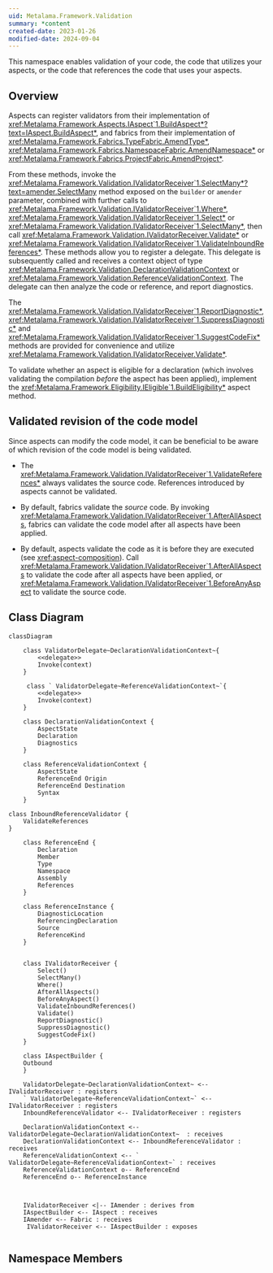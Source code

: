 ```yaml
---
uid: Metalama.Framework.Validation
summary: *content
created-date: 2023-01-26
modified-date: 2024-09-04
---
```

This namespace enables validation of your code, the code that utilizes your aspects, or the code that references the code that uses your aspects.

## Overview

Aspects can register validators from their implementation of <xref:Metalama.Framework.Aspects.IAspect`1.BuildAspect*?text=IAspect.BuildAspect*>, and fabrics from their implementation of <xref:Metalama.Framework.Fabrics.TypeFabric.AmendType*>, <xref:Metalama.Framework.Fabrics.NamespaceFabric.AmendNamespace*> or <xref:Metalama.Framework.Fabrics.ProjectFabric.AmendProject*>.

From these methods, invoke the <xref:Metalama.Framework.Validation.IValidatorReceiver`1.SelectMany*?text=amender.SelectMany> method exposed on the `builder` or `amender` parameter, combined with further calls to <xref:Metalama.Framework.Validation.IValidatorReceiver`1.Where*>, <xref:Metalama.Framework.Validation.IValidatorReceiver`1.Select*> or <xref:Metalama.Framework.Validation.IValidatorReceiver`1.SelectMany*>, then call <xref:Metalama.Framework.Validation.IValidatorReceiver.Validate*> or <xref:Metalama.Framework.Validation.IValidatorReceiver`1.ValidateInboundReferences*>. These methods allow you to register a delegate. This delegate is subsequently called and receives a context object of type <xref:Metalama.Framework.Validation.DeclarationValidationContext> or <xref:Metalama.Framework.Validation.ReferenceValidationContext>. The delegate can then analyze the code or reference, and report diagnostics.

The <xref:Metalama.Framework.Validation.IValidatorReceiver`1.ReportDiagnostic*>, <xref:Metalama.Framework.Validation.IValidatorReceiver`1.SuppressDiagnostic*> and <xref:Metalama.Framework.Validation.IValidatorReceiver`1.SuggestCodeFix*> methods are provided for convenience and utilize <xref:Metalama.Framework.Validation.IValidatorReceiver.Validate*>.

To validate whether an aspect is eligible for a declaration (which involves validating the compilation _before_ the aspect has been applied), implement the <xref:Metalama.Framework.Eligibility.IEligible`1.BuildEligibility*> aspect method.

## Validated revision of the code model

Since aspects can modify the code model, it can be beneficial to be aware of which revision of the code model is being validated.

* The <xref:Metalama.Framework.Validation.IValidatorReceiver`1.ValidateReferences*> always validates the source code. References introduced by aspects cannot be validated.

* By default, fabrics validate the _source_ code. By invoking <xref:Metalama.Framework.Validation.IValidatorReceiver`1.AfterAllAspects>, fabrics can validate the code model after all aspects have been applied.

* By default, aspects validate the code as it is before they are executed (see <xref:aspect-composition>). Call <xref:Metalama.Framework.Validation.IValidatorReceiver`1.AfterAllAspects> to validate the code after all aspects have been applied, or <xref:Metalama.Framework.Validation.IValidatorReceiver`1.BeforeAnyAspect> to validate the source code.


## Class Diagram

```mermaid
classDiagram

    class ValidatorDelegate~DeclarationValidationContext~{
        <<delegate>>
        Invoke(context)
    }

     class ` ValidatorDelegate~ReferenceValidationContext~`{
        <<delegate>>
        Invoke(context)
    }

    class DeclarationValidationContext {
        AspectState
        Declaration
        Diagnostics
    }

    class ReferenceValidationContext {
        AspectState
        ReferenceEnd Origin
        ReferenceEnd Destination
        Syntax
    }

class InboundReferenceValidator {
    ValidateReferences
}

    class ReferenceEnd {
        Declaration
        Member
        Type
        Namespace
        Assembly
        References
    }

    class ReferenceInstance {
        DiagnosticLocation
        ReferencingDeclaration
        Source
        ReferenceKind
    }


    class IValidatorReceiver {
        Select()
        SelectMany()
        Where()
        AfterAllAspects()
        BeforeAnyAspect()
        ValidateInboundReferences()
        Validate()
        ReportDiagnostic()
        SuppressDiagnostic()
        SuggestCodeFix()
    }

    class IAspectBuilder {
    Outbound
    }

    ValidatorDelegate~DeclarationValidationContext~ <-- IValidatorReceiver : registers
    ` ValidatorDelegate~ReferenceValidationContext~` <-- IValidatorReceiver : registers
    InboundReferenceValidator <-- IValidatorReceiver : registers

    DeclarationValidationContext <-- ValidatorDelegate~DeclarationValidationContext~  : receives
    DeclarationValidationContext <-- InboundReferenceValidator : receives
    ReferenceValidationContext <-- ` ValidatorDelegate~ReferenceValidationContext~` : receives
    ReferenceValidationContext o-- ReferenceEnd
    ReferenceEnd o-- ReferenceInstance



    IValidatorReceiver <|-- IAmender : derives from
    IAspectBuilder <-- IAspect : receives
    IAmender <-- Fabric : receives
     IValidatorReceiver <-- IAspectBuilder : exposes


```

## Namespace Members

